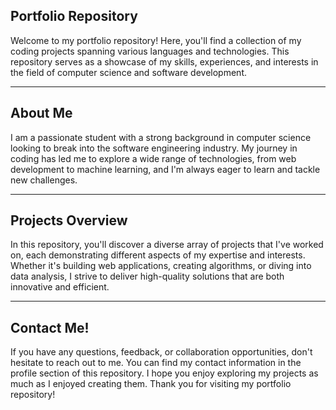 Portfolio Repository
-
Welcome to my portfolio repository! Here, you'll find a collection of my coding projects spanning various languages and technologies.
This repository serves as a showcase of my skills, experiences, and interests in the field of computer science and software development.

------------------------------------------------------------------------------------------------------------------------------------------------------
About Me
-
I am a passionate student with a strong background in computer science looking to break into the software engineering industry. My journey in coding has led me to explore a wide range of technologies, from web development to machine learning, and I'm always eager to learn and tackle new challenges.

------------------------------------------------------------------------------------------------------------------------------------------------------
Projects Overview
-
In this repository, you'll discover a diverse array of projects that I've worked on, each demonstrating different aspects of my expertise 
and interests. Whether it's building web applications, creating algorithms, or diving into data analysis, I strive to deliver high-quality 
solutions that are both innovative and efficient.

------------------------------------------------------------------------------------------------------------------------------------------------------
Contact Me!
-
If you have any questions, feedback, or collaboration opportunities, don't hesitate to reach out to me. You can find my contact information 
in the profile section of this repository. I hope you enjoy exploring my projects as much as I enjoyed creating them. Thank you for visiting 
my portfolio repository!

